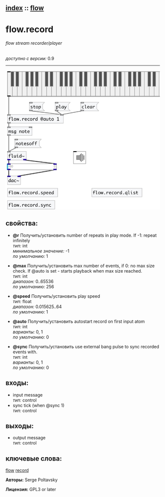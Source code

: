 [index](index.html) :: [flow](category_flow.html)
---

# flow.record

###### flow stream recorder/player

*доступно с версии:* 0.9

---




[![example](../examples/img/flow.record.jpg)](../examples/pd/flow.record.pd)







## свойства:

* **@r** 
Получить/установить number of repeats in play mode. If -1: repeat infinitely<br>
_тип:_ int<br>
_минимальное значение:_ -1<br>
_по умолчанию:_ 1<br>

* **@max** 
Получить/установить max number of events, if 0: no max size check. If @auto is set - starts
playback when max size reached.<br>
_тип:_ int<br>
_диапазон:_ 0..65536<br>
_по умолчанию:_ 256<br>

* **@speed** 
Получить/установить play speed<br>
_тип:_ float<br>
_диапазон:_ 0.015625..64<br>
_по умолчанию:_ 1<br>

* **@auto** 
Получить/установить autostart record on first input atom<br>
_тип:_ int<br>
_варианты:_ 0, 1<br>
_по умолчанию:_ 0<br>

* **@sync** 
Получить/установить use external bang pulse to sync recorded events with.<br>
_тип:_ int<br>
_варианты:_ 0, 1<br>
_по умолчанию:_ 0<br>



## входы:

* input message<br>
_тип:_ control
* sync tick (when @sync 1)<br>
_тип:_ control



## выходы:

* output message<br>
_тип:_ control



## ключевые слова:

[flow](keywords/flow.html)
[record](keywords/record.html)






**Авторы:** Serge Poltavsky




**Лицензия:** GPL3 or later





